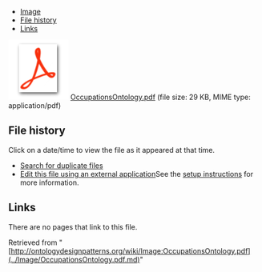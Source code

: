 * [Image](../Image/OccupationsOntology.pdf.md#file)
* [File history](../Image/OccupationsOntology.pdf.md#filehistory)
* [Links](../Image/OccupationsOntology.pdf.md#filelinks)

[![](../skins/common/images/icons/fileicon-pdf.png)](../Image/OccupationsOntology.pdf.md "OccupationsOntology.pdf")
[OccupationsOntology.pdf](../images/a/a9/OccupationsOntology.pdf "OccupationsOntology.pdf")‎  (file size: 29 KB, MIME type: application/pdf)





## File history

Click on a date/time to view the file as it appeared at that time.



  
* [Search for duplicate files](http://ontologydesignpatterns.org/wiki/Special:FileDuplicateSearch/OccupationsOntology.pdf "Special:FileDuplicateSearch/OccupationsOntology.pdf")
* [Edit this file using an external application](http://ontologydesignpatterns.org/wiki/index.php?title=Image:OccupationsOntology.pdf&action=edit&externaledit=true&mode=file "Image:OccupationsOntology.pdf")See the [setup instructions](http://www.mediawiki.org/wiki/Manual:External_editors "http://www.mediawiki.org/wiki/Manual:External_editors") for more information.

## Links



There are no pages that link to this file.




Retrieved from "[http://ontologydesignpatterns.org/wiki/Image:OccupationsOntology.pdf](../Image/OccupationsOntology.pdf.md)"
